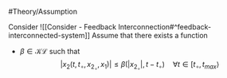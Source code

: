 #Theory/Assumption

Consider ![[Consider - Feedback Interconnection#^feedback-interconnected-system]]
Assume that there exists a function
- $\beta \in \mathcal{KL}$
such that
$$ |x_2(t,t_\circ,x_{2_\circ},x_1)| \leq \beta(|x_{2_\circ}|,t-t_\circ)\quad \forall t\in[t_\circ,t_{max}\rangle$$
